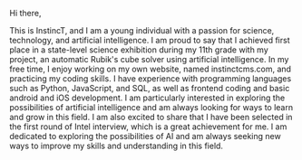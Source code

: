 Hi there,

This is InstincT, and I am a young individual with a passion for science, technology, and artificial intelligence. I am proud to say that I achieved first place in a state-level science exhibition during my 11th grade with my project, an automatic Rubik's cube solver using artificial intelligence. In my free time, I enjoy working on my own website, named instinctcms.com, and practicing my coding skills. I have experience with programming languages such as Python, JavaScript, and SQL, as well as frontend coding and basic android and iOS development. I am particularly interested in exploring the possibilities of artificial intelligence and am always looking for ways to learn and grow in this field. I am also excited to share that I have been selected in the first round of Intel interview, which is a great achievement for me. I am dedicated to exploring the possibilities of AI and am always seeking new ways to improve my skills and understanding in this field.
